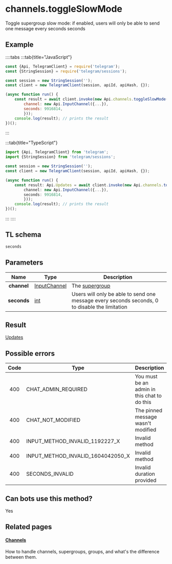 # channels.toggleSlowMode

Toggle supergroup slow mode: if enabled, users will only be able to send one message every seconds seconds

## Example

::::tabs
:::tab{title="JavaScript"}

```js
const {Api, TelegramClient} = require('telegram');
const {StringSession} = require('telegram/sessions');

const session = new StringSession('');
const client = new TelegramClient(session, apiId, apiHash, {});

(async function run() {
    const result = await client.invoke(new Api.channels.toggleSlowMode({
		channel: new Api.InputChannel({...}),
		seconds: 9916814,
		}));
    console.log(result); // prints the result
})();

```

:::

:::tab{title="TypeScript"}

```ts
import {Api, TelegramClient} from 'telegram';
import {StringSession} from 'telegram/sessions';

const session = new StringSession('');
const client = new TelegramClient(session, apiId, apiHash, {});

(async function run() {
    const result: Api.Updates = await client.invoke(new Api.channels.toggleSlowMode({
		channel: new Api.InputChannel({...}),
		seconds: 9916814,
		}));
    console.log(result); // prints the result
})();

```

:::
::::

## TL schema

```txt
seconds
```

## Parameters

|    Name     | Type                                                        | Description                                                                                    |
| :---------: | ----------------------------------------------------------- | ---------------------------------------------------------------------------------------------- |
| **channel** | [InputChannel](https://core.telegram.org/type/InputChannel) | The [supergroup](https://core.telegram.org/api/channel)                                        |
| **seconds** | [int](https://core.telegram.org/type/int)                   | Users will only be able to send one message every seconds seconds, 0 to disable the limitation |

## Result

[Updates](https://core.telegram.org/type/Updates)

## Possible errors

| Code | Type                              | Description                                  |
| :--: | --------------------------------- | -------------------------------------------- |
| 400  | CHAT_ADMIN_REQUIRED               | You must be an admin in this chat to do this |
| 400  | CHAT_NOT_MODIFIED                 | The pinned message wasn't modified           |
| 400  | INPUT_METHOD_INVALID_1192227_X    | Invalid method                               |
| 400  | INPUT_METHOD_INVALID_1604042050_X | Invalid method                               |
| 400  | SECONDS_INVALID                   | Invalid duration provided                    |

## Can bots use this method?

Yes

## Related pages

#### [Channels](https://core.telegram.org/api/channel)

How to handle channels, supergroups, groups, and what's the difference between them.
